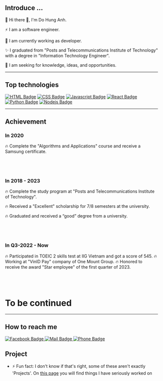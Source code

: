 
## **Introduce ...**

🌱 Hi there 👋, I'm Do Hung Anh.

⚡  I am a software engineer.

🌱 I am currently working as developer.

✨ I graduated from "Posts and Telecommunications Institute of Technology" with a degree in "Information Technology Engineer".

🌱 I am seeking for knowledge, ideas, and opportunities.

---
## **Top technologies**
[![HTML Badge](https://img.shields.io/badge/-HTML-E34F26?style=for-the-badge&labelColor=black&logo=html5&logoColor=E34F26)](#)
[![CSS Badge](https://img.shields.io/badge/-CSS-1572b6?style=for-the-badge&labelColor=black&logo=css3&logoColor=1572b6)](#) 
[![Javascript Badge](https://img.shields.io/badge/-Javascript-F0DB4F?style=for-the-badge&labelColor=black&logo=javascript&logoColor=F0DB4F)](#) 
[![React Badge](https://img.shields.io/badge/-React-61DBFB?style=for-the-badge&labelColor=black&logo=react&logoColor=61DBFB)](#) 
[![Python Badge](https://img.shields.io/badge/-Python-3776AB?style=for-the-badge&labelColor=black&logo=python&logoColor=white)](#)
[![Nodejs Badge](https://img.shields.io/badge/-Nodejs-3C873A?style=for-the-badge&labelColor=black&logo=node.js&logoColor=3C873A)](#) 

---

## **Achievement**
### **In 2020**
🔥 Complete the "Algorithms and Applications" course and receive a Samsung certificate.
## <br>

### **In 2018 - 2023**
🔥 Complete the study program at "Posts and Telecommunications Institute of Technology".

🔥 Received a "Excellent" scholarship for 7/8 semesters at the university.

🔥 Graduated and received a “good” degree from a university.
## <br>

### **In Q3-2022 - Now**
🔥 Participated in TOEIC 2 skills test at IIG Vietnam and got a score of 545.
🔥 Working at "VinID Pay" company of One Mount Group.
🔥 Honored to receive the award "Star employee" of the first quarter of 2023.
## <br>

# To be continued

---

## **How to reach me**
<a href="https://www.facebook.com/anhdh.fb" target="_blank">
  <img src="https://img.shields.io/badge/-Do%20Hung%20Anh-blue?style=flat&labelColor=blue&logo=facebook&logoColor=white" alt="Facebook Badge">
</a> <a href="mailto:anhdh.cv@gmail.com" target="_blank">
  <img src="https://img.shields.io/badge/-Do%20Hung%20Anh-c0392b?style=flat&labelColor=c0392b&logo=gmail&logoColor=white" alt="Mail Badge">
</a> <a href="tel:0962507172" target="_blank">
  <img src="https://img.shields.io/badge/-0962507172-brightgreen?style=flat&labelColor=brightgreen&logo=apple&logoColor=white" alt="Phone Badge">
</a>

## **Project**
- ⚡ Fun fact: I don't know if that's right, some of these aren't exactly 'Projects'. On [this page](https://github.com/anhdh-gh?tab=repositories&type=public) you will find things I have seriously worked on

<!--
**anhdh-gh/anhdh-gh** is a ✨ _special_ ✨ repository because its `README.md` (this file) appears on your GitHub profile.

Here are some ideas to get you started:

- 🔭 I’m currently working on ...
- 🌱 I’m currently learning ...
- 👯 I’m looking to collaborate on ...
- 🤔 I’m looking for help with ...
- 💬 Ask me about ...
- 📫 How to reach me: ...
- 😄 Pronouns: ...
- ⚡ Fun fact: ...
-->
